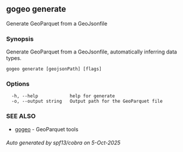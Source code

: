 ## gogeo generate

Generate GeoParquet from a GeoJsonfile

### Synopsis

Generate GeoParquet from a GeoJsonfile, automatically inferring data types.

```
gogeo generate [geojsonPath] [flags]
```

### Options

```
  -h, --help            help for generate
  -o, --output string   Output path for the GeoParquet file
```

### SEE ALSO

* [gogeo](gogeo.md)	 - GeoParquet tools

###### Auto generated by spf13/cobra on 5-Oct-2025
